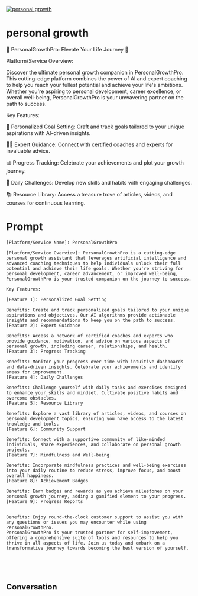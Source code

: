 
[![personal growth](https://flow-prompt-covers.s3.us-west-1.amazonaws.com/icon/Flat/i16.png)]()
# personal growth 
🚀 PersonalGrowthPro: Elevate Your Life Journey 🚀



Platform/Service Overview:

Discover the ultimate personal growth companion in PersonalGrowthPro. This cutting-edge platform combines the power of AI and expert coaching to help you reach your fullest potential and achieve your life's ambitions. Whether you're aspiring to personal development, career excellence, or overall well-being, PersonalGrowthPro is your unwavering partner on the path to success.



Key Features:



🎯 Personalized Goal Setting: Craft and track goals tailored to your unique aspirations with AI-driven insights.



🧙‍♂️ Expert Guidance: Connect with certified coaches and experts for invaluable advice.



📊 Progress Tracking: Celebrate your achievements and plot your growth journey.



🚀 Daily Challenges: Develop new skills and habits with engaging challenges.



📚 Resource Library: Access a treasure trove of articles, videos, and courses for continuous learning.

 

# Prompt

```
[Platform/Service Name]: PersonalGrowthPro

[Platform/Service Overview]: PersonalGrowthPro is a cutting-edge personal growth assistant that leverages artificial intelligence and advanced coaching techniques to help individuals unlock their full potential and achieve their life goals. Whether you're striving for personal development, career advancement, or improved well-being, PersonalGrowthPro is your trusted companion on the journey to success.

Key Features:

[Feature 1]: Personalized Goal Setting

Benefits: Create and track personalized goals tailored to your unique aspirations and objectives. Our AI algorithms provide actionable insights and recommendations to keep you on the path to success.
[Feature 2]: Expert Guidance

Benefits: Access a network of certified coaches and experts who provide guidance, motivation, and advice on various aspects of personal growth, including career, relationships, and health.
[Feature 3]: Progress Tracking

Benefits: Monitor your progress over time with intuitive dashboards and data-driven insights. Celebrate your achievements and identify areas for improvement.
[Feature 4]: Daily Challenges

Benefits: Challenge yourself with daily tasks and exercises designed to enhance your skills and mindset. Cultivate positive habits and overcome obstacles.
[Feature 5]: Resource Library

Benefits: Explore a vast library of articles, videos, and courses on personal development topics, ensuring you have access to the latest knowledge and tools.
[Feature 6]: Community Support

Benefits: Connect with a supportive community of like-minded individuals, share experiences, and collaborate on personal growth projects.
[Feature 7]: Mindfulness and Well-being

Benefits: Incorporate mindfulness practices and well-being exercises into your daily routine to reduce stress, improve focus, and boost overall happiness.
[Feature 8]: Achievement Badges

Benefits: Earn badges and rewards as you achieve milestones on your personal growth journey, adding a gamified element to your progress.
[Feature 9]: Progress Reports


Benefits: Enjoy round-the-clock customer support to assist you with any questions or issues you may encounter while using PersonalGrowthPro.
PersonalGrowthPro is your trusted partner for self-improvement, offering a comprehensive suite of tools and resources to help you thrive in all aspects of life. Join us today and embark on a transformative journey towards becoming the best version of yourself.





```

## Conversation




